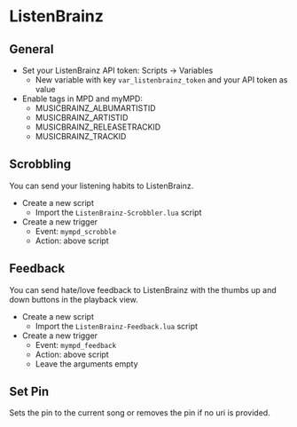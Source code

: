 # ListenBrainz

## General

- Set your ListenBrainz API token: Scripts -> Variables
  - New variable with key `var_listenbrainz_token` and your API token as value
- Enable tags in MPD and myMPD:
  - MUSICBRAINZ_ALBUMARTISTID
  - MUSICBRAINZ_ARTISTID
  - MUSICBRAINZ_RELEASETRACKID
  - MUSICBRAINZ_TRACKID

## Scrobbling

You can send your listening habits to ListenBrainz.

- Create a new script
  - Import the `ListenBrainz-Scrobbler.lua` script
- Create a new trigger
  - Event: `mympd_scrobble`
  - Action: above script

## Feedback

You can send hate/love feedback to ListenBrainz with the thumbs up and down buttons in the playback view.

- Create a new script
  - Import the `ListenBrainz-Feedback.lua` script
- Create a new trigger
  - Event: `mympd_feedback`
  - Action: above script
  - Leave the arguments empty

## Set Pin

Sets the pin to the current song or removes the pin if no uri is provided.
